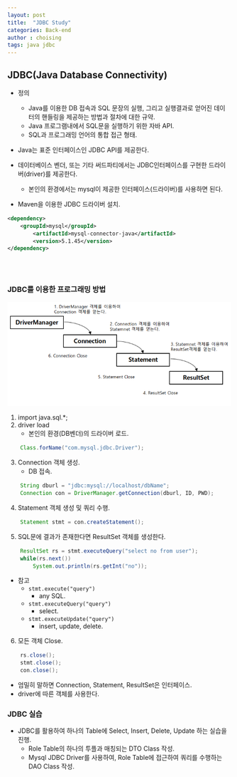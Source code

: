 ```yaml
---
layout: post
title:  "JDBC Study"
categories: Back-end
author : choising
tags: java jdbc
---
```


## JDBC(Java Database Connectivity)

- 정의
    - Java를 이용한 DB 접속과 SQL 문장의 실행, 그리고 실행결과로 얻어진 데이터의 핸들링을 제공하는 방법과 절차에 대한 규약.
    - Java 프로그램내에서 SQL문을 실행하기 위한 자바 API.
    - SQL과 프로그래밍 언어의 통합 접근 형태.

- Java는 표준 인터페이스인 JDBC API를 제공한다.
- 데이터베이스 벤더, 또는 기타 써드파티에서는 JDBC인터페이스를 구현한 드라이버(driver)를 제공한다. 
    - 본인의 환경에서는 mysql이 제공한 인터페이스(드라이버)를 사용하면 된다.

- Maven을 이용한 JDBC 드라이버 설치.

```xml
<dependency>   
    <groupId>mysql</groupId>   
        <artifactId>mysql-connector-java</artifactId>
        <version>5.1.45</version>
</dependency>
```

<br><br>

### JDBC를 이용한 프로그래밍 방법

 ![jdbc](https://github.com/Oraindrop/oraindrop.github.io/blob/master/assets/_img/jdbcProgramming.png?raw=true)
 
1. import java.sql.*;
2. driver load
    - 본인의 환경(DB벤더)의 드라이버 로드.
```java
    Class.forName("com.mysql.jdbc.Driver");
```

3. Connection 객체 생성.        
    - DB 접속.
```java
    String dburl = "jdbc:mysql://localhost/dbName";
    Connection con = DriverManager.getConnection(dburl, ID, PWD);
```
        
4. Statement 객체 생성 및 쿼리 수행.        
```java
    Statement stmt = con.createStatement();    
```

5. SQL문에 결과가 존재한다면 ResultSet 객체를 생성한다.
```java
    ResultSet rs = stmt.executeQuery("select no from user");
    while(rs.next())
        System.out.println(rs.getInt("no"));
```
- 참고
    - `stmt.execute("query")`
        - any SQL.
    - `stmt.executeQuery("query")`
        - select.
    - `stmt.executeUpdate("query")`
        - insert, update, delete.

6. 모든 객체 Close.
```java
    rs.close();
    stmt.close();
    con.close();
```

- 엄밀히 말하면 Connection, Statement, ResultSet은 인터페이스.
- driver에 따른 객체를 사용한다.

### JDBC 실습

- JDBC를 활용하여 하나의 Table에 Select, Insert, Delete, Update 하는 실습을 진행.
    - Role Table의 하나의 투플과 매칭되는 DTO Class 작성.
    - Mysql JDBC Driver를 사용하여, Role Table에 접근하여 쿼리를 수행하는 DAO Class 작성.
